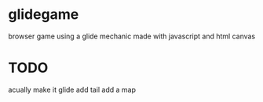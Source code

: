 # glidegame
browser game using a glide mechanic made with javascript and html canvas

# TODO
acually make it glide
add tail
add a map